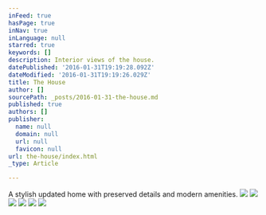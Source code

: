 ```yaml
---
inFeed: true
hasPage: true
inNav: true
inLanguage: null
starred: true
keywords: []
description: Interior views of the house.
datePublished: '2016-01-31T19:19:28.092Z'
dateModified: '2016-01-31T19:19:26.029Z'
title: The House
author: []
sourcePath: _posts/2016-01-31-the-house.md
published: true
authors: []
publisher:
  name: null
  domain: null
  url: null
  favicon: null
url: the-house/index.html
_type: Article

---
```

A stylish updated home with preserved details and modern amenities.
![](https://the-grid-user-content.s3-us-west-2.amazonaws.com/85c235c0-fcf3-4310-8289-0aa084654021.png)
![](https://the-grid-user-content.s3-us-west-2.amazonaws.com/52511039-1165-41b1-8055-ae2c00896f9d.png)
![](https://the-grid-user-content.s3-us-west-2.amazonaws.com/8f7220f3-c1aa-47eb-9d4d-7a9e65c2dd30.jpg)
![](https://the-grid-user-content.s3-us-west-2.amazonaws.com/c57ecd8b-c9e5-4955-837e-6c2b9b2899e7.jpg)
![](https://the-grid-user-content.s3-us-west-2.amazonaws.com/19fcda34-b4e7-441d-8e13-a44fefd82eb5.jpg)
![](https://the-grid-user-content.s3-us-west-2.amazonaws.com/3f0ed7e1-24bb-4a45-956c-37c33d3a3231.jpg)